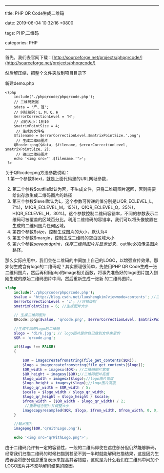 
---

title: PHP QR Code生成二维码

date: 2019-06-04 10:32:16 +0800

tags: PHP,二维码

categories: PHP

---

首先，我们去官网下载：[http://sourceforge.net/projects/phpqrcode/](http://sourceforge.net/projects/phpqrcode/)

然后解压缩，把整个文件夹放到项目目录下

新建demo.php

```
<?php 
    include('./phpqrcode/phpqrcode.php'); 
    // 二维码数据 
    $data = '产、范';
    // 纠错级别：L、M、Q、H 
    $errorCorrectionLevel = 'H';  
    // 点的大小：1到10 
    $matrixPointSize = 4;  
     // 生成的文件名 
    $filename = $errorCorrectionLevel.$matrixPointSize.'.png'; 
     // 生成二维码图片
    QRcode::png($data, $filename, $errorCorrectionLevel, $matrixPointSize, 2); 
     // 输出二维码图片 
    echo '<img src="'.$filename.'">';
 ?>
```

关于QRcode::png方法参数说明：<br />  1.第一个参数$text，就是上面代码里的URL网址参数，

2. 第二个参数$outfile默认为否，不生成文件，只将二维码图片返回，否则需要给出存放生成二维码图片的路径
2. 第三个参数$level默认为L，这个参数可传递的值分别是L(QR_ECLEVEL_L，7%)，M(QR_ECLEVEL_M，15%)，Q(QR_ECLEVEL_Q，25%)，H(QR_ECLEVEL_H，30%)。这个参数控制二维码容错率，不同的参数表示二维码可被覆盖的区域百分比。利用二维维码的容错率，我们可以将头像放置在生成的二维码图片任何区域。
2. 第四个参数$size，控制生成图片的大小，默认为4
2. 第五个参数$margin，控制生成二维码的空白区域大小
2. 第六个参数$saveandprint，保存二维码图片并显示出来，$outfile必须传递图片路径。

那么实际应用中，我们会在二维码的中间加上自己的LOGO，以增强宣传效果。那如何生成含有logo的二维码呢？其实原理很简单，先使用PHP QR Code生成一张二维码图片，然后再利用php的image相关函数，将事先准备好的logo图片加入到刚生成的原始二维码图片中间，然后重新生成一张新 的二维码图片。

```php
<?php
    include('./phpqrcode/phpqrcode.php');
    $value = 'http://blog.csdn.net/luoshengkim?viewmode=contents'; //二维码内容     
    $errorCorrectionLevel = 'L'; //容错级别     
    $matrixPointSize = 6; //生成图片大小  
  
    // 生成二维码图片     
    QRcode::png($value, 'qrcode.png', $errorCorrectionLevel, $matrixPointSize, 2);  
  
    //生成中间带logo的二维码       
    $logo = 'dirk.jpg'; // logo图片是你自己放到文件夹里的    
    $QR = 'qrcode.png';    
     
    if($logo !== FALSE)    
    {    
     
        $QR = imagecreatefromstring(file_get_contents($QR));    
        $logo = imagecreatefromstring(file_get_contents($logo));    
        $QR_width = imagesx($QR); //二维码图片宽度   
        $QR_height = imagesy($QR);//二维码图片高度     
        $logo_width = imagesx($logo);//logo图片宽度    
        $logo_height = imagesy($logo);//logo图片高度    
        $logo_qr_width = $QR_width / 5;    
        $scale = $logo_width / $logo_qr_width;    
        $logo_qr_height = $logo_height / $scale;    
        $from_width = ($QR_width - $logo_qr_width) / 2;    
         //重新组合图片并调整大小
        imagecopyresampled($QR, $logo, $from_width, $from_width, 0, 0, $logo_qr_width, $logo_qr_height, $logo_width, $logo_height);    
    } 
    
    //输出图片   
    imagepng($QR,'qrWithLogo.png');   
  
    echo '<img src="qrWithLogo.png">';
```

由于二维码允许有一定的容错性，一般的二维码即使在遮住部分但仍然能够解码，经常我们扫描二维码的时候扫描到甚至不到一半时就能解码扫描结果，这是因为生成器会将部分信息重复表示来提高其容错度，这就是为什么我们在二维码中间加个LOGO图片并不影响解码结果的原因。

